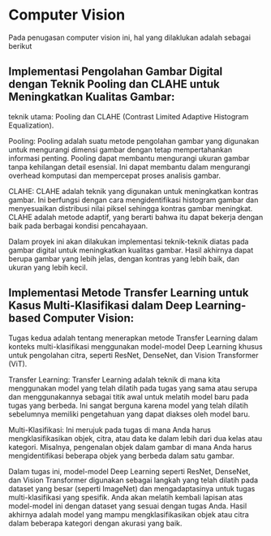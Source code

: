 # Computer Vision

Pada penugasan computer vision ini, hal yang dilaklukan adalah sebagai berikut

## Implementasi Pengolahan Gambar Digital dengan Teknik Pooling dan CLAHE untuk Meningkatkan Kualitas Gambar:

teknik utama: Pooling dan CLAHE (Contrast Limited Adaptive Histogram Equalization).

Pooling: Pooling adalah suatu metode pengolahan gambar yang digunakan untuk mengurangi dimensi gambar dengan tetap mempertahankan informasi penting. Pooling dapat membantu mengurangi ukuran gambar tanpa kehilangan detail esensial. Ini dapat membantu dalam mengurangi overhead komputasi dan mempercepat proses analisis gambar.

CLAHE: CLAHE adalah teknik yang digunakan untuk meningkatkan kontras gambar. Ini berfungsi dengan cara mengidentifikasi histogram gambar dan menyesuaikan distribusi nilai piksel sehingga kontras gambar meningkat. CLAHE adalah metode adaptif, yang berarti bahwa itu dapat bekerja dengan baik pada berbagai kondisi pencahayaan.

Dalam proyek ini akan dilakukan implementasi teknik-teknik diatas pada gambar digital untuk meningkatkan kualitas gambar. Hasil akhirnya dapat berupa gambar yang lebih jelas, dengan kontras yang lebih baik, dan ukuran yang lebih kecil.

## Implementasi Metode Transfer Learning untuk Kasus Multi-Klasifikasi dalam Deep Learning-based Computer Vision:

Tugas kedua adalah tentang menerapkan metode Transfer Learning dalam konteks multi-klasifikasi menggunakan model-model Deep Learning khusus untuk pengolahan citra, seperti ResNet, DenseNet, dan Vision Transformer (ViT).

Transfer Learning: Transfer Learning adalah teknik di mana kita menggunakan model yang telah dilatih pada tugas yang sama atau serupa dan menggunakannya sebagai titik awal untuk melatih model baru pada tugas yang berbeda. Ini sangat berguna karena model yang telah dilatih sebelumnya memiliki pengetahuan yang dapat diakses oleh model baru.

Multi-Klasifikasi: Ini merujuk pada tugas di mana Anda harus mengklasifikasikan objek, citra, atau data ke dalam lebih dari dua kelas atau kategori. Misalnya, pengenalan objek dalam gambar di mana Anda harus mengidentifikasi beberapa objek yang berbeda dalam satu gambar.

Dalam tugas ini, model-model Deep Learning seperti ResNet, DenseNet, dan Vision Transformer digunakan sebagai langkah yang telah dilatih pada dataset yang besar (seperti ImageNet) dan mengadaptasinya untuk tugas multi-klasifikasi yang spesifik. Anda akan melatih kembali lapisan atas model-model ini dengan dataset yang sesuai dengan tugas Anda. Hasil akhirnya adalah model yang mampu mengklasifikasikan objek atau citra dalam beberapa kategori dengan akurasi yang baik.
